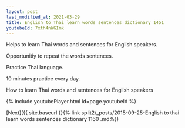 ```yaml
---
layout: post
last_modified_at: 2021-03-29
title: English to Thai learn words sentences dictionary 1451 
youtubeId: 7xth4nWGImk
---
```

 
 
Helps to learn Thai words and sentences for English speakers.

Opportunitiy to repeat the words sentences. 

Practice Thai language. 
 
10 minutes practice every day. 
 
How to learn Thai words and sentences for English speakers 
 
{% include youtubePlayer.html id=page.youtubeId %}
 
 
[Next]({{ site.baseurl }}{% link  split2/_posts/2015-09-25-English to thai learn words sentences dictionary 1160 .md%})
 

